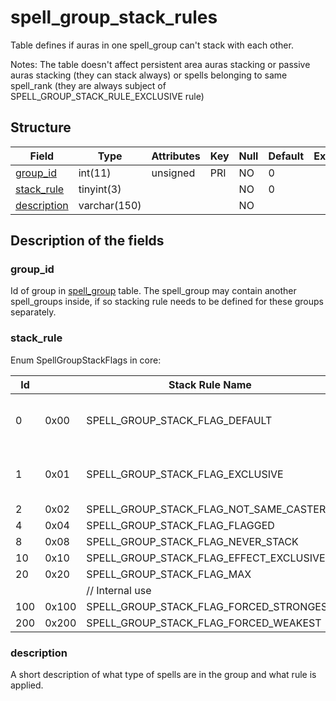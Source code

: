 # spell\_group\_stack\_rules

Table defines if auras in one spell\_group can't stack with each other.

Notes: The table doesn't affect persistent area auras stacking or passive auras stacking (they can stack always) or spells belonging to same spell\_rank (they are always subject of SPELL\_GROUP\_STACK\_RULE\_EXCLUSIVE rule)

## Structure

| Field                       | Type         | Attributes     | Key     | Null     | Default     | Extra     | Comment     |
|-----------------------------|--------------|----------------|---------|----------|-------------|-----------|-------------|
| [group\_id](#group_id)      | int(11)      | unsigned       | PRI     | NO       | 0           |           |             |
| [stack\_rule](#stack_rule)  | tinyint(3)   |                |         | NO       | 0           |           |             |
| [description](#description) | varchar(150) |                |         | NO       |             |           |             |

## Description of the fields

### group\_id

Id of group in [spell\_group](spell_group.md#id) table. The spell\_group may contain another spell\_groups inside, if so stacking rule needs to be defined for these groups separately.

### stack\_rule

Enum SpellGroupStackFlags in core:

| Id  |       | Stack Rule Name                                          | Description                                                              |
|-----|-------|----------------------------------------------------------|--------------------------------------------------------------------------|
| 0   | 0x00  | SPELL\_GROUP\_STACK\_FLAG\_DEFAULT                       | No stacking rule defined - placeholder                                   |
| 1   | 0x01  | SPELL\_GROUP\_STACK\_FLAG\_EXCLUSIVE                     | Auras from group can't stack with each other                             |
| 2   | 0x02  | SPELL\_GROUP\_STACK\_FLAG\_NOT\_SAME\_CASTER             |                                                                          |
| 4   | 0x04  | SPELL\_GROUP\_STACK\_FLAG\_FLAGGED                       |                                                                          |
| 8   | 0x08  | SPELL\_GROUP\_STACK\_FLAG\_NEVER\_STACK                  |                                                                          |
| 10  | 0x10  | SPELL\_GROUP\_STACK\_FLAG\_EFFECT\_EXCLUSIVE             |                                                                          |
| 20  | 0x20  | SPELL\_GROUP\_STACK\_FLAG\_MAX                           |                                                                          |
|     |       | // Internal use                                          |                                                                          |
| 100 | 0x100 | SPELL\_GROUP\_STACK\_FLAG\_FORCED\_STRONGEST             |                                                                          |
| 200 | 0x200 | SPELL\_GROUP\_STACK\_FLAG\_FORCED\_WEAKEST               |                                                                          |

### description

A short description of what type of spells are in the group and what rule is applied.

